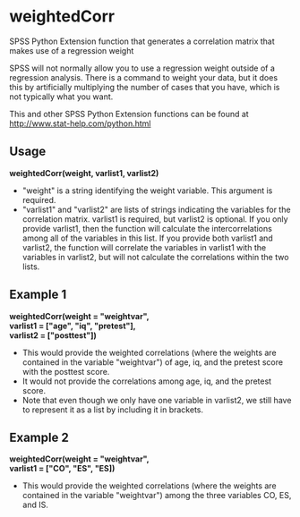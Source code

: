 # weightedCorr

SPSS Python Extension function that generates a correlation matrix that makes use of a regression weight

SPSS will not normally allow you to use a regression weight outside of a regression analysis. There is a command to weight your data, but it does this by artificially multiplying the number of cases that you have, which is not typically what you want.

This and other SPSS Python Extension functions can be found at http://www.stat-help.com/python.html

## Usage
**weightedCorr(weight, varlist1, varlist2)**
* "weight" is a string identifying the weight variable. This argument is required.
* "varlist1" and "varlist2" are lists of strings indicating the variables for the correlation matrix. varlist1 is required, but varlist2 is optional. If you only provide varlist1, then the function will calculate the intercorrelations among all of the variables in this list. If you provide both varlist1 and varlist2, the function will correlate the variables in  varlist1 with the variables in varlist2, but will not calculate the correlations within the two lists.

## Example 1
**weightedCorr(weight = "weightvar",    
varlist1 = ["age", "iq", "pretest"],    
varlist2 = ["posttest"])**
* This would provide the weighted correlations (where the weights are contained in the variable "weightvar") of age, iq, and the pretest score with the posttest score. 
* It would not provide the correlations among age, iq, and the pretest score. 
* Note that even though we only have one variable in varlist2, we still have to represent it as a list by including it in brackets.

## Example 2
**weightedCorr(weight = "weightvar",    
varlist1 = ["CO", "ES", "ES])**
* This would provide the weighted correlations (where the weights are contained in the variable "weightvar") among the three variables CO, ES, and IS.
